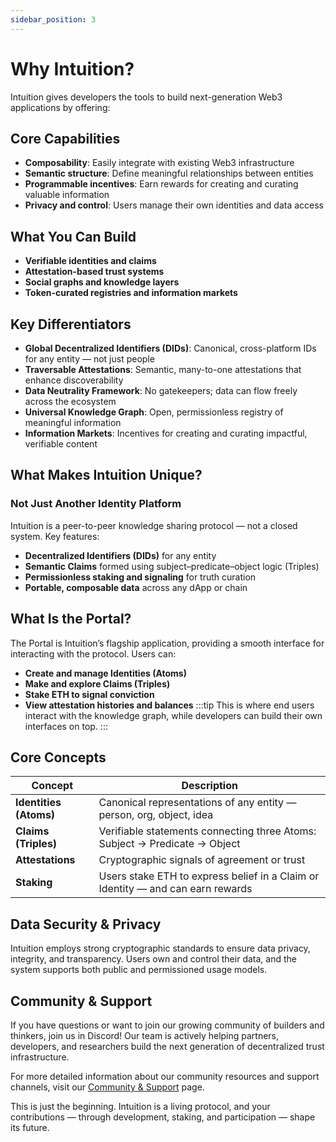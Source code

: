 ```yaml
---
sidebar_position: 3
---
```

# Why Intuition?

Intuition gives developers the tools to build next-generation Web3 applications by offering:

## Core Capabilities

- **Composability**: Easily integrate with existing Web3 infrastructure
- **Semantic structure**: Define meaningful relationships between entities  
- **Programmable incentives**: Earn rewards for creating and curating valuable information
- **Privacy and control**: Users manage their own identities and data access

## What You Can Build

- **Verifiable identities and claims**
- **Attestation-based trust systems**
- **Social graphs and knowledge layers**
- **Token-curated registries and information markets**

## Key Differentiators

- **Global Decentralized Identifiers (DIDs)**: Canonical, cross-platform IDs for any entity — not just people
- **Traversable Attestations**: Semantic, many-to-one attestations that enhance discoverability
- **Data Neutrality Framework**: No gatekeepers; data can flow freely across the ecosystem
- **Universal Knowledge Graph**: Open, permissionless registry of meaningful information
- **Information Markets**: Incentives for creating and curating impactful, verifiable content

## What Makes Intuition Unique?

### Not Just Another Identity Platform

Intuition is a peer-to-peer knowledge sharing protocol — not a closed system. Key features:

- **Decentralized Identifiers (DIDs)** for any entity
- **Semantic Claims** formed using subject–predicate–object logic (Triples)
- **Permissionless staking and signaling** for truth curation
- **Portable, composable data** across any dApp or chain

## What Is the Portal?

The Portal is Intuition’s flagship application, providing a smooth interface for interacting with the protocol. Users can:

- **Create and manage Identities (Atoms)**
- **Make and explore Claims (Triples)**
- **Stake ETH to signal conviction**
- **View attestation histories and balances**
:::tip
This is where end users interact with the knowledge graph, while developers can build their own interfaces on top.
:::
## Core Concepts

| Concept | Description |
|---------|-------------|
| **Identities (Atoms)** | Canonical representations of any entity — person, org, object, idea |
| **Claims (Triples)** | Verifiable statements connecting three Atoms: Subject → Predicate → Object |
| **Attestations** | Cryptographic signals of agreement or trust |
| **Staking** | Users stake ETH to express belief in a Claim or Identity — and can earn rewards |

## Data Security & Privacy

Intuition employs strong cryptographic standards to ensure data privacy, integrity, and transparency. Users own and control their data, and the system supports both public and permissioned usage models.



## Community & Support

If you have questions or want to join our growing community of builders and thinkers, join us in Discord! Our team is actively helping partners, developers, and researchers build the next generation of decentralized trust infrastructure.

For more detailed information about our community resources and support channels, visit our [Community & Support](/guides/resources/community-and-support) page.

This is just the beginning. Intuition is a living protocol, and your contributions — through development, staking, and participation — shape its future.